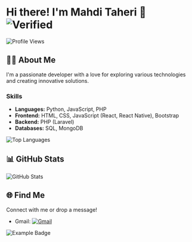 # Hi there! I'm Mahdi Taheri 👋 ![Verified](https://img.shields.io/badge/Verified-blueviolet?style=flat-square)
![Profile Views](https://komarev.com/ghpvc/?username=MhdiTaheri&color=blueviolet)

## 👨‍💻 About Me
I'm a passionate developer with a love for exploring various technologies and creating innovative solutions.

### Skills
- **Languages:** Python, JavaScript, PHP
- **Frontend:** HTML, CSS, JavaScript (React, React Native), Bootstrap
- **Backend:** PHP (Laravel)
- **Databases:** SQL, MongoDB

![Top Languages](https://github-readme-stats.vercel.app/api/top-langs/?username=MhdiTaheri&layout=compact&theme=radical)

## 📊 GitHub Stats
![GitHub Stats](https://github-readme-stats.vercel.app/api?username=MhdiTaheri&show_icons=true&theme=radical)

## 🌐 Find Me
Connect with me or drop a message!
- Gmail: [![Gmail](https://img.shields.io/badge/Gmail-D14836?style=flat&logo=gmail&logoColor=white)](mailto:your-email@gmail.com)

![Example Badge](https://img.shields.io/badge/Example-Badge-brightgreen?style=for-the-badge)
